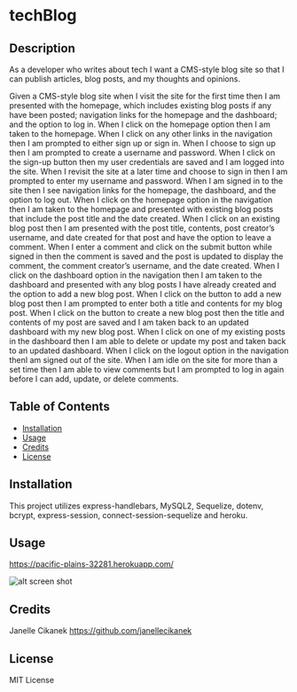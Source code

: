 # techBlog

## Description

As a developer who writes about tech I want a CMS-style blog site so that I can publish articles, blog posts, and my thoughts and opinions.

Given a CMS-style blog site when I visit the site for the first time then I am presented with the homepage, which includes existing blog posts if any have been posted; navigation links for the homepage and the dashboard; and the option to log in.
When I click on the homepage option then I am taken to the homepage.
When I click on any other links in the navigation then I am prompted to either sign up or sign in.
When I choose to sign up then I am prompted to create a username and password.
When I click on the sign-up button then my user credentials are saved and I am logged into the site.
When I revisit the site at a later time and choose to sign in then I am prompted to enter my username and password.
When I am signed in to the site then I see navigation links for the homepage, the dashboard, and the option to log out.
When I click on the homepage option in the navigation then I am taken to the homepage and presented with existing blog posts that include the post title and the date created.
When I click on an existing blog post then I am presented with the post title, contents, post creator’s username, and date created for that post and have the option to leave a comment.
When I enter a comment and click on the submit button while signed in then the comment is saved and the post is updated to display the comment, the comment creator’s username, and the date created.
When I click on the dashboard option in the navigation then I am taken to the dashboard and presented with any blog posts I have already created and the option to add a new blog post.
When I click on the button to add a new blog post then I am prompted to enter both a title and contents for my blog post.
When I click on the button to create a new blog post then the title and contents of my post are saved and I am taken back to an updated dashboard with my new blog post.
When I click on one of my existing posts in the dashboard then I am able to delete or update my post and taken back to an updated dashboard.
When I click on the logout option in the navigation thenI am signed out of the site.
When I am idle on the site for more than a set time then I am able to view comments but I am prompted to log in again before I can add, update, or delete comments.

## Table of Contents

- [Installation](#installation)
- [Usage](#usage)
- [Credits](#credits)
- [License](#license)

## Installation

This project utilizes express-handlebars, MySQL2, Sequelize, dotenv, bcrypt, express-session, connect-session-sequelize and heroku. 

## Usage

https://pacific-plains-32281.herokuapp.com/

![alt screen shot](https://file%2B.vscode-resource.vscode-cdn.net/Users/janellecikanek/Desktop/techBlog/images/TECHBLOG.png?version%3D1670555695845)
## Credits

Janelle Cikanek https://github.com/janellecikanek

## License

MIT License

